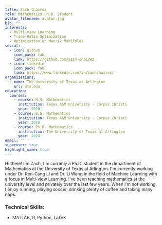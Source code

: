 ```yaml
---
title: Zach Chairez
role: Mathematics Ph.D. Student
avatar_filename: avatar.jpg
bio: ""
interests:
  - Multi-view Learning
  - Trace-Ratio Optimization
  - Optimization on Matrix Manifolds
social:
  - icon: github
    icon_pack: fab
    link: https://github.com/zach-chairez
  - icon: linkedin
    icon_pack: fab
    link: https://www.linkedin.com/in/zachchairez/
organizations:
  - name: The University of Texas at Arlington
    url: uta.edu
education:
  courses:
    - course: M.S. Mathematics
      institution: Texas A&M University - Corpus Christi
      year: 2020
    - course: B.S. Mathematics
      institution: Texas A&M University - Corpus Christi
      year: 2018
    - course: Ph.D. Mathematics
      institution: The University of Texas at Arlington
      year: 2024
email: ""
superuser: true
highlight_name: true
---
```

<!--StartFragment-->

Hi there! I'm Zach, I'm currenly a Ph.D. student in the department of Mathematics at the University of Texas at Arlington. I'm currently working under Dr. Ren-Cang Li and Dr. Li Wang in the field of Machine Learning with a focus in Multi-view Learning.  I've been teaching mathematics at the university level and privately over the last few years. When I'm not working, I enjoy running, playing soccer, drinking plenty of coffee and taking many naps.  



### **Technical Skills:**

* MATLAB, R, Python, LaTeX

<!--EndFragment-->